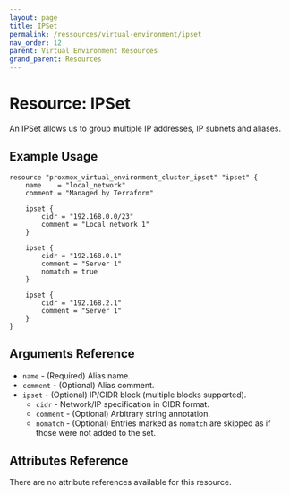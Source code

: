 ```yaml
---
layout: page
title: IPSet
permalink: /ressources/virtual-environment/ipset
nav_order: 12
parent: Virtual Environment Resources
grand_parent: Resources
---
```


# Resource: IPSet

An IPSet allows us to group multiple IP addresses, IP subnets and aliases.

## Example Usage

```
resource "proxmox_virtual_environment_cluster_ipset" "ipset" {
	name    = "local_network"
	comment = "Managed by Terraform"
    
    ipset {
        cidr = "192.168.0.0/23"
        comment = "Local network 1"
    }
    
    ipset {
        cidr = "192.168.0.1"
        comment = "Server 1"
        nomatch = true
    }
    
    ipset {
        cidr = "192.168.2.1"
        comment = "Server 1"
    }
}
```

## Arguments Reference

* `name` - (Required) Alias name.
* `comment` - (Optional) Alias comment.
* `ipset` - (Optional) IP/CIDR block (multiple blocks supported).
    * `cidr` - Network/IP specification in CIDR format.
    * `comment` - (Optional) Arbitrary string annotation.
    * `nomatch` -  (Optional) Entries marked as `nomatch` are skipped as if those were not added to the set.

## Attributes Reference

There are no attribute references available for this resource.
